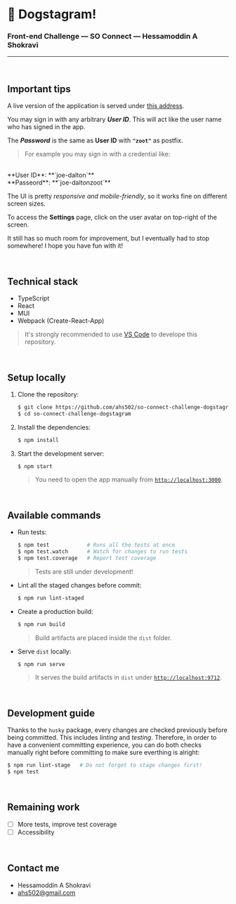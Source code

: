 # 🐶 Dogstagram!

###  Front-end Challenge &mdash; SO Connect &mdash; Hessamoddin A Shokravi

----------------

<br/>

## Important tips

A live version of the application is served under [this address](https://dogstagram.zettel.ai).

You may sign in with any arbitrary ***User ID***.
This will act like the user name who has signed in the app.

The ***Password*** is the same as **User ID** with **`"zoot"`** as postfix.

> For example you may sign in with a credential like:
<br/>
**User ID**: **`joe-dalton`**
<br/>
**Passeord**: **`joe-daltonzoot`**

The UI is pretty _responsive and mobile-friendly_, so it works fine on different screen sizes.

To access the **Settings** page, click on the user avatar on top-right of the screen.

It still has so much room for improvement, but I eventually had to stop somewhere!
I hope you have fun with it!

<br/>

## Technical stack

- TypeScript
- React
- MUI
- Webpack (Create-React-App)

> It's strongly recommended to use [VS Code](https://code.visualstudio.com/) to develope this repository.

<br/>

## Setup locally

1. Clone the repository:

   ```sh
   $ git clone https://github.com/ahs502/so-connect-challenge-dogstagram
   $ cd so-connect-challenge-dogstagram
   ```

1. Install the dependencies:

   ```sh
   $ npm install
   ```

1. Start the development server:

   ```sh
   $ npm start
   ```
   > You need to open the app manually from [`http://localhost:3000`](http://localhost:3000).

<br/>

## Available commands

- Run tests:

   ```sh
   $ npm test            # Runs all the tests at once
   $ npm test.watch      # Watch for changes to run tests
   $ npm test.coverage   # Report test coverage
   ```
   > Tests are still under development!

- Lint all the staged changes before commit:

   ```sh
   $ npm run lint-staged
   ```

- Create a production build:

   ```sh
   $ npm run build
   ```
   > Build artifacts are placed inside the `dist` folder.

- Serve `dist` locally:

   ```sh
   $ npm run serve
   ```
   > It serves the build artifacts in `dist` under [`http://localhost:9712`](http://localhost:9712).

<br/>

## Development guide

Thanks to the `husky` package, every changes are checked previously before being committed.
This includes _linting_ and _testing_.
Therefore, in order to have a convenient committing experience, you can do both checks manually right before committing to make sure everthing is alright:

```sh
$ npm run lint-stage   # Do not forget to stage changes first!
$ npm test
```

<br/>

## Remaining work

- [ ] More tests, improve test coverage
- [ ] Accessibility

<br/>

## Contact me

* Hessamoddin A Shokravi
* ahs502@gmail.com

